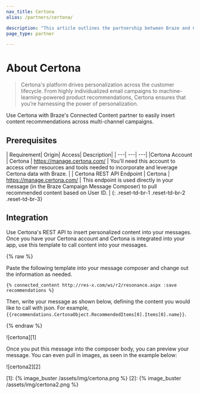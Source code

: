 ```yaml
---
nav_title: Certona
alias: /partners/certona/

description: "This article outlines the partnership between Braze and Certona,a real-time, omnichannel personalization solution that offers personalization across the customer lifecycle. Use Certona with Braze's Connected Content partner to easily insert content recommendations across multi-channel campaigns."
page_type: partner

---
```


# About Certona

> Certona's platform drives personalization across the customer lifecycle. From highly individualized email campaigns to machine-learning-powered product recommendations, Certona ensures that you’re harnessing the power of personalization.

Use Certona with Braze's Connected Content partner to easily insert content recommendations across multi-channel campaigns.

## Prerequisites

| Requirement| Origin| Access| Description|
| ---| ---| ---|
|Certona Account | Certona | https://manage.certona.com/ | You'll need this account to access other resources and tools needed to incorporate and leverage Certona data with Braze. |
| Certona REST API Endpoint | Certona | https://manage.certona.com/ | This endpoint is used directly in your message (in the Braze Campaign Message Composer) to pull recommended content based on User ID. |
{: .reset-td-br-1 .reset-td-br-2 .reset-td-br-3}

## Integration

Use Certona's REST API to insert personalized content into your messages. Once you have your Certona account and Certona is integrated into your app, use this template to call content into your messages.

{% raw %}

Paste the following template into your message composer and change out the information as needed.

```
{% connected_content http://res-x.com/ws/r2/resonance.aspx :save recommendations %}
```

Then, write your message as shown below, defining the content you would like to call with json. For example, `{{recommendations.CertonaObject.RecommendedItems[0].Items[0].name}}`.

{% endraw %}


![certona][1]

Once you put this message into the composer body, you can preview your message. You can even pull in images, as seen in the example below:

![certona2][2]

[1]: {% image_buster /assets/img/certona.png %}
[2]: {% image_buster /assets/img/certona2.png %}
